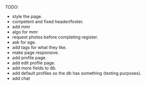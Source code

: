 TODO:
- style the page.
- competent and fixed header/footer.
- add mmr
- algo for mmr
- request photos before completing register.
- ask for age.
- add tags for what they like.
- make page responsive.
- add profile page.
- add edit profile page.
- add more fields to db.
- add default profiles so the db has something (testing purposes).
- add chat